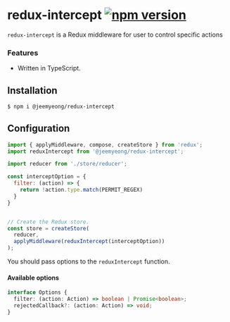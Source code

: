 # redux-intercept [![npm version](https://badge.fury.io/js/%40jeemyeong%2Fredux-intercept.svg)](https://badge.fury.io/js/%40jeemyeong%2Fredux-intercept)

`redux-intercept` is a Redux middleware for user to control specific actions

### Features

- Written in TypeScript.

## Installation

```sh
$ npm i @jeemyeong/redux-intercept
```

## Configuration

```js
import { applyMiddleware, compose, createStore } from 'redux';
import reduxIntercept from '@jeemyeong/redux-intercept';

import reducer from './store/reducer';

const interceptOption = {
  filter: (action) => {
    return !action.type.match(PERMIT_REGEX)
  }
}


// Create the Redux store.
const store = createStore(
  reducer,
  applyMiddleware(reduxIntercept(interceptOption))
);
```

You should pass options to the `reduxIntercept` function.

#### Available options

```typescript
interface Options {
  filter: (action: Action) => boolean | Promise<boolean>;
  rejectedCallback?: (action: Action) => void;
}
```
